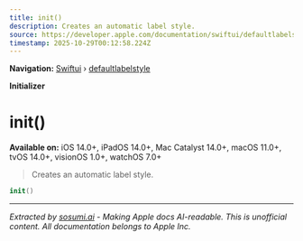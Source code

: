 ```yaml
---
title: init()
description: Creates an automatic label style.
source: https://developer.apple.com/documentation/swiftui/defaultlabelstyle/init()
timestamp: 2025-10-29T00:12:58.224Z
---
```


**Navigation:** [Swiftui](/documentation/swiftui) › [defaultlabelstyle](/documentation/swiftui/defaultlabelstyle)

**Initializer**

# init()

**Available on:** iOS 14.0+, iPadOS 14.0+, Mac Catalyst 14.0+, macOS 11.0+, tvOS 14.0+, visionOS 1.0+, watchOS 7.0+

> Creates an automatic label style.

```swift
init()
```

---

*Extracted by [sosumi.ai](https://sosumi.ai) - Making Apple docs AI-readable.*
*This is unofficial content. All documentation belongs to Apple Inc.*

